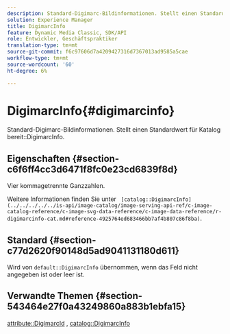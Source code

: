```yaml
---
description: Standard-Digimarc-Bildinformationen. Stellt einen Standardwert für Katalog-DigimarcInfo bereit.
solution: Experience Manager
title: DigimarcInfo
feature: Dynamic Media Classic, SDK/API
role: Entwickler, Geschäftspraktiker
translation-type: tm+mt
source-git-commit: f6c97606d7a4209427316d7367013ad9585a5cae
workflow-type: tm+mt
source-wordcount: '60'
ht-degree: 6%

---
```



# DigimarcInfo{#digimarcinfo}

Standard-Digimarc-Bildinformationen. Stellt einen Standardwert für Katalog bereit::DigimarcInfo.

## Eigenschaften {#section-c6f6ff4cc3d6471f8fc0e23cd6839f8d}

Vier kommagetrennte Ganzzahlen.

Weitere Informationen finden Sie unter ` [catalog::DigimarcInfo](../../../../../is-api/image-catalog/image-serving-api-ref/c-image-catalog-reference/c-image-svg-data-reference/c-image-data-reference/r-digimarcinfo-cat.md#reference-4925764ed683466bb7af4b807c86f8ba)`.

## Standard {#section-c77d2620f90148d5ad9041131180d611}

Wird von `default::DigimarcInfo` übernommen, wenn das Feld nicht angegeben ist oder leer ist.

## Verwandte Themen {#section-543464e27f0a43249860a883b1ebfa15}

[attribute::DigimarcId](../../../../../is-api/image-catalog/image-serving-api-ref/c-image-catalog-reference/c-attributes-reference/r-digimarcid.md#reference-33e3eca7f1874510904e5c8645cecd68) ,  [catalog::DigimarcInfo](../../../../../is-api/image-catalog/image-serving-api-ref/c-image-catalog-reference/c-image-svg-data-reference/c-image-data-reference/r-digimarcinfo-cat.md#reference-4925764ed683466bb7af4b807c86f8ba)
